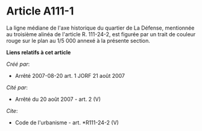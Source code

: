 # Article A111-1

La ligne médiane de l'axe historique du quartier de La Défense, mentionnée au troisième alinéa de l'article R. 111-24-2, est
figurée par un trait de couleur rouge sur le plan au 1/5 000 annexé à la présente section.

**Liens relatifs à cet article**

_Créé par_:

  - Arrêté 2007-08-20 art. 1 JORF 21 août 2007

_Cité par_:

  - Arrêté du 20 août 2007 - art. 2 (V)

_Cite_:

  - Code de l'urbanisme - art. *R111-24-2 (V)
